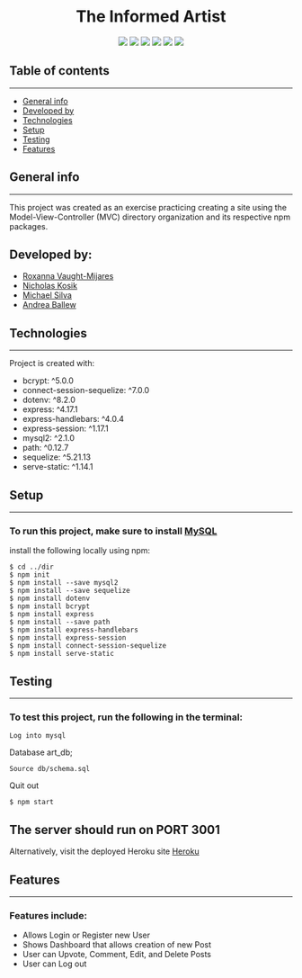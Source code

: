 <h1 align="center">The Informed Artist</h1>

<p align="center">
    <img src="https://img.shields.io/badge/Javascript-brightgreen"/>
    <img src="https://img.shields.io/badge/Mysql-red"/>
    <img src="https://img.shields.io/badge/Node.js-success"/>
    <img src="https://img.shields.io/badge/Sequelize-blue"/>  
    <img src="https://img.shields.io/badge/Handlebars-orange"/>
    <img src="https://img.shields.io/badge/Session-9cf"/>
</p>

## Table of contents
--------------------
* [General info](#general-info)
* [Developed by](#developed-by)
* [Technologies](#technologies)
* [Setup](#setup)
* [Testing](#testing)
* [Features](#features)

## General info
--------------------
This project was created as an exercise practicing creating a site using the Model-View-Controller (MVC) directory organization
and its respective npm packages.

## Developed by: 
* [Roxanna Vaught-Mijares](https://github.com/roxyvaught)
* [Nicholas Kosik](https://github.com/Thor40) 
* [Michael Silva](https://github.com/Silvam2017)
* [Andrea Ballew](https://github.com/andytheelf)

	
## Technologies
--------------------
Project is created with:
* bcrypt: ^5.0.0
* connect-session-sequelize: ^7.0.0
* dotenv: ^8.2.0
* express: ^4.17.1
* express-handlebars: ^4.0.4
* express-session: ^1.17.1
* mysql2: ^2.1.0
* path: ^0.12.7
* sequelize: ^5.21.13
* serve-static: ^1.14.1
	
## Setup
--------------------
### To run this project, make sure to install [MySQL](https://www.mysql.com/downloads/)

install the following locally using npm:

```
$ cd ../dir
$ npm init
$ npm install --save mysql2
$ npm install --save sequelize
$ npm install dotenv
$ npm install bcrypt
$ npm install express
$ npm install --save path
$ npm install express-handlebars
$ npm install express-session
$ npm install connect-session-sequelize
$ npm install serve-static
```

## Testing
--------------------
### To test this project, run the following in the terminal:
```
Log into mysql
```
Database art_db;
```
Source db/schema.sql
```
Quit out
```
$ npm start
```
The server should run on PORT 3001
--------------------
Alternatively, visit the deployed Heroku site [Heroku](https://the-informed-artist.herokuapp.com/)

## Features
--------------------
### Features include:
* Allows Login or Register new User
* Shows Dashboard that allows creation of new Post
* User can Upvote, Comment, Edit, and Delete Posts
* User can Log out
